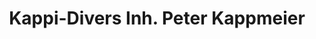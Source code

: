 ---
title: "Kappi-Divers Inh. Peter Kappmeier"
url: /ronnenberg/kappi-divers-inh-peter-kappmeier/
shop: Tauchen
---